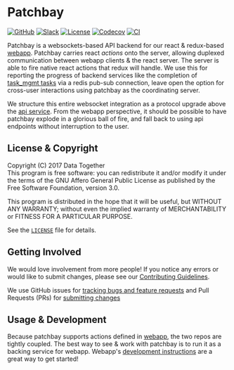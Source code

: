 # Patchbay

[![GitHub](https://img.shields.io/badge/project-Data_Together-487b57.svg?style=flat-square)](http://github.com/datatogether)
[![Slack](https://img.shields.io/badge/slack-Archivers-b44e88.svg?style=flat-square)](https://archivers-slack.herokuapp.com/)
[![License](https://img.shields.io/github/license/datatogether/patchbay.svg)](./LICENSE)
[![Codecov](https://img.shields.io/codecov/c/github/datatogether/patchbay.svg)](https://circleci.com/gh/datatogether/patchbay) 
[![CI](https://img.shields.io/circleci/project/github/datatogether/patchbay.svg)](https://codecov.io/gh/datatogether/patchbay)

Patchbay is a websockets-based API backend for our react & redux-based [webapp](https://github.com/datatogether/webapp). Patchbay carries react _actions_ onto the server, allowing duplexed communication between webapp clients & the react server. The server is able to fire native react actions that redux will handle. We use this for reporting the progress of backend services like the completion of [task_mgmt tasks](https://github.com/datatogether/task_mgmt) via a redis pub-sub connection, leave open the option for cross-user interactions using patchbay as the coordinating server.

We structure this entire websocket integration as a protocol upgrade above the [api service](https://github.com/datatogether/api). From the webapp perspective, it should be possible to have patchbay explode in a glorious ball of fire, and fall back to using api endpoints without interruption to the user.

## License & Copyright

Copyright (C) 2017 Data Together  
This program is free software: you can redistribute it and/or modify it under
the terms of the GNU Affero General Public License as published by the Free Software
Foundation, version 3.0.

This program is distributed in the hope that it will be useful, but WITHOUT ANY
WARRANTY; without even the implied warranty of MERCHANTABILITY or FITNESS FOR A
PARTICULAR PURPOSE.

See the [`LICENSE`](./LICENSE) file for details.

## Getting Involved

We would love involvement from more people! If you notice any errors or would like 
to submit changes, please see our [Contributing Guidelines](./CONTRIBUTING.md). 

We use GitHub issues for [tracking bugs and feature requests](https://github.com/datatogether/patchbay/issues) 
and Pull Requests (PRs) for [submitting changes](https://github.com/datatogether/patchbay/pulls)

## Usage & Development

Because patchbay supports actions defined in [webapp](https://github.com/datatogether/webapp), the two repos are tightly coupled. The best way to see & work with patchbay is to run it as a backing service for webapp. Webapp's [development instructions](https://github.com/datatogether/webapp/#development) are a great way to get started!
